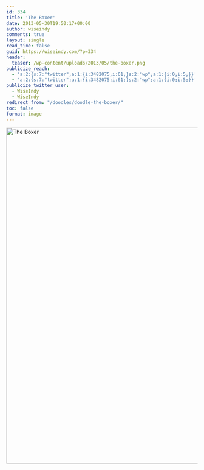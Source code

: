 ```yaml
---
id: 334
title: 'The Boxer'
date: 2013-05-30T19:50:17+00:00
author: wiseindy
comments: true
layout: single
read_time: false
guid: https://wiseindy.com/?p=334
header:
  teaser: /wp-content/uploads/2013/05/the-boxer.png
publicize_reach:
  - 'a:2:{s:7:"twitter";a:1:{i:3482075;i:61;}s:2:"wp";a:1:{i:0;i:5;}}'
  - 'a:2:{s:7:"twitter";a:1:{i:3482075;i:61;}s:2:"wp";a:1:{i:0;i:5;}}'
publicize_twitter_user:
  - WiseIndy
  - WiseIndy
redirect_from: "/doodles/doodle-the-boxer/"
toc: false
format: image
---
```

<img class="alignnone size-full wp-image-336" alt="The Boxer" src="https://wiseindy.com/wp-content/uploads/2013/05/the-boxer.png" width="670" height="883" />